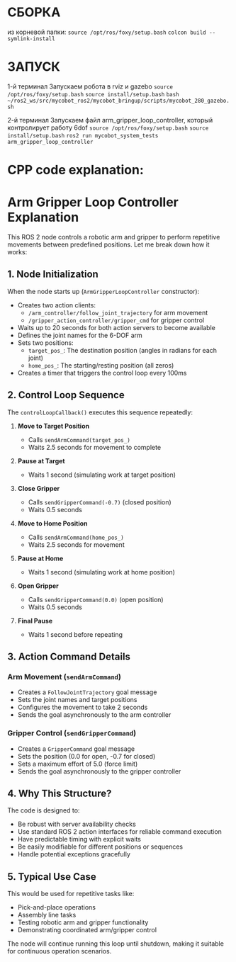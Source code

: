 #   СБОРКА

из корневой папки:
``` source /opt/ros/foxy/setup.bash ```
``` colcon build --symlink-install ```

#   ЗАПУСК

1-й терминал
Запускаем робота в rviz и gazebo
``` source /opt/ros/foxy/setup.bash ```
``` source install/setup.bash ```
``` bash ~/ros2_ws/src/mycobot_ros2/mycobot_bringup/scripts/mycobot_280_gazebo.sh ```

2-й терминал
Запускаем файл arm_gripper_loop_controller, который контролирует работу 6dof
``` source /opt/ros/foxy/setup.bash ```
``` source install/setup.bash ```
``` ros2 run mycobot_system_tests arm_gripper_loop_controller ```

# CPP code explanation:

# Arm Gripper Loop Controller Explanation

This ROS 2 node controls a robotic arm and gripper to perform repetitive movements between predefined positions. Let me break down how it works:

## 1. Node Initialization

When the node starts up (`ArmGripperLoopController` constructor):
- Creates two action clients:
  - `/arm_controller/follow_joint_trajectory` for arm movement
  - `/gripper_action_controller/gripper_cmd` for gripper control
- Waits up to 20 seconds for both action servers to become available
- Defines the joint names for the 6-DOF arm
- Sets two positions:
  - `target_pos_`: The destination position (angles in radians for each joint)
  - `home_pos_`: The starting/resting position (all zeros)
- Creates a timer that triggers the control loop every 100ms

## 2. Control Loop Sequence

The `controlLoopCallback()` executes this sequence repeatedly:

1. **Move to Target Position**
   - Calls `sendArmCommand(target_pos_)`
   - Waits 2.5 seconds for movement to complete

2. **Pause at Target**
   - Waits 1 second (simulating work at target position)

3. **Close Gripper**
   - Calls `sendGripperCommand(-0.7)` (closed position)
   - Waits 0.5 seconds

4. **Move to Home Position**
   - Calls `sendArmCommand(home_pos_)`
   - Waits 2.5 seconds for movement

5. **Pause at Home**
   - Waits 1 second (simulating work at home position)

6. **Open Gripper**
   - Calls `sendGripperCommand(0.0)` (open position)
   - Waits 0.5 seconds

7. **Final Pause**
   - Waits 1 second before repeating

## 3. Action Command Details

### Arm Movement (`sendArmCommand`)
- Creates a `FollowJointTrajectory` goal message
- Sets the joint names and target positions
- Configures the movement to take 2 seconds
- Sends the goal asynchronously to the arm controller

### Gripper Control (`sendGripperCommand`)
- Creates a `GripperCommand` goal message
- Sets the position (0.0 for open, -0.7 for closed)
- Sets a maximum effort of 5.0 (force limit)
- Sends the goal asynchronously to the gripper controller

## 4. Why This Structure?

The code is designed to:
- Be robust with server availability checks
- Use standard ROS 2 action interfaces for reliable command execution
- Have predictable timing with explicit waits
- Be easily modifiable for different positions or sequences
- Handle potential exceptions gracefully

## 5. Typical Use Case

This would be used for repetitive tasks like:
- Pick-and-place operations
- Assembly line tasks
- Testing robotic arm and gripper functionality
- Demonstrating coordinated arm/gripper control

The node will continue running this loop until shutdown, making it suitable for continuous operation scenarios.





